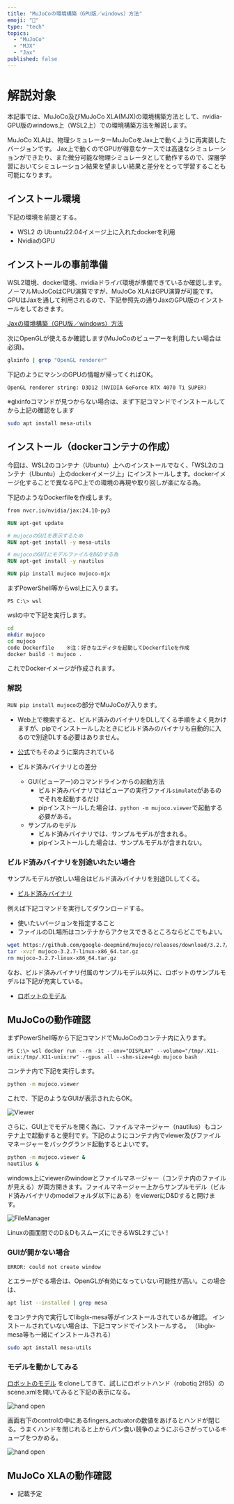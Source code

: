 ```yaml
---
title: "MuJoCoの環境構築（GPU版／windows）方法"
emoji: "📘"
type: "tech"
topics:
  - "MuJoCo"
  - "MJX"
  - "Jax"
published: false
---
```


# 解説対象

本記事では、MuJoCo及びMuJoCo XLA(MJX)の環境構築方法として、nvidia-GPU版のwindows上（WSL2上）での環境構築方法を解説します。

MuJoCo XLAは、物理シミュレーターMuJoCoをJax上で動くように再実装したバージョンです。
Jax上で動くのでGPUが得意なケースでは高速なシミュレーションができたり、また微分可能な物理シミュレータとして動作するので、深層学習においてシミュレーション結果を望ましい結果と差分をとって学習することも可能になります。

## インストール環境
下記の環境を前提とする。

- WSL2 の Ubuntu22.04イメージ上に入れたdockerを利用
- NvidiaのGPU

## インストールの事前準備

WSL2環境、docker環境、nvidiaドライバ環境が準備できているか確認します。
ノーマルMuJoCoはCPU演算ですが、MuJoCo XLAはGPU演算が可能です。
GPUはJaxを通して利用されるので、下記参照先の通りJaxのGPU版のインストールをしておきます。

[Jaxの環境構築（GPU版／windows）方法](install_jax_gpu.md)

次にOpenGLが使えるか確認します(MuJoCoのビューアーを利用したい場合は必須)。

```sh
glxinfo | grep "OpenGL renderer"
```

下記のようにマシンのGPUの情報が帰ってくればOK。
```
OpenGL renderer string: D3D12 (NVIDIA GeForce RTX 4070 Ti SUPER)
```

※glxinfoコマンドが見つからない場合は、まず下記コマンドでインストールしてから上記の確認をします
```sh
sudo apt install mesa-utils
```

## インストール（dockerコンテナの作成）

今回は、WSL2のコンテナ（Ubuntu）上へのインストールでなく、「WSL2のコンテナ（Ubuntu）上のdockerイメージ上」にインストールします。dockerイメージ化することで異なるPC上での環境の再現や取り回しが楽になる為。

下記のようなDockerfileを作成します。

```dockerfile
from nvcr.io/nvidia/jax:24.10-py3

RUN apt-get update

# mujocoのGUIを表示するため
RUN apt-get install -y mesa-utils 

# mujocoのGUIにモデルファイルをD&Dする為
RUN apt-get install -y nautilus

RUN pip install mujoco mujoco-mjx
```

まずPowerShell等からwsl上に入ります。
```pwsh
PS C:\> wsl 
```

wslの中で下記を実行します。
```bash
cd
mkdir mujoco
cd mujoco
code Dockerfile    ※注：好きなエディタを起動してDockerfileを作成
docker build -t mujoco .
```
これでDockerイメージが作成されます。

### 解説
`RUN pip install mujoco`の部分でMuJoCoが入ります。

- Web上で検索すると、ビルド済みのバイナリをDLしてくる手順をよく見かけますが、pipでインストールしたときにビルド済みのバイナリも自動的に入るので別途DLする必要はありません。
- [公式](https://mujoco.readthedocs.io/en/latest/python.html)でもそのように案内されている


- ビルド済みバイナリとの差分
  - GUI(ビューアー)のコマンドラインからの起動方法
    - ビルド済みバイナリではビューアの実行ファイル`simulate`があるのでそれを起動するだけ
    - pipインストールした場合は、`python -m mujoco.viewer`で起動する必要がある。
  - サンプルのモデル
    - ビルド済みバイナリでは、サンプルモデルが含まれる。
    - pipインストールした場合は、サンプルモデルが含まれない。

### ビルド済みバイナリを別途いれたい場合

サンプルモデルが欲しい場合はビルド済みバイナリを別途DLしてくる。

- [ビルド済みバイナリ](https://github.com/google-deepmind/mujoco/releases)

例えば下記コマンドを実行してダウンロードする。
- 使いたいバージョンを指定すること
- ファイルのDL場所はコンテナからアクセスできるところならどこでもよい。

```bash
wget https://github.com/google-deepmind/mujoco/releases/download/3.2.7/mujoco-3.2.7-linux-x86_64.tar.gz
tar -xvzf mujoco-3.2.7-linux-x86_64.tar.gz
rm mujoco-3.2.7-linux-x86_64.tar.gz
```

なお、ビルド済みバイナリ付属のサンプルモデル以外に、ロボットのサンプルモデルは下記が充実している。
- [ロボットのモデル](https://github.com/google-deepmind/mujoco_menagerie)

## MuJoCoの動作確認

まずPowerShell等から下記コマンドでMuJoCoのコンテナ内に入ります。
```pwsh
PS C:\> wsl docker run --rm -it --env="DISPLAY" --volume="/tmp/.X11-unix:/tmp/.X11-unix:rw" --gpus all --shm-size=4gb mujoco bash
```

コンテナ内で下記を実行します。
```bash
python -m mujoco.viewer
```

これで、下記のようなGUIが表示されたらOK。

![Viewer](https://github.com/uedake/zenn/blob/main/articles/mujoco_img/viewer.jpg?raw=true)

さらに、GUI上でモデルを開く為に、ファイルマネージャー（nautilus）もコンテナ上で起動すると便利です。下記のようにコンテナ内でviewer及びファイルマネージャーをバックグランド起動するとよいです。
```bash
python -m mujoco.viewer &
nautilus &
```

windows上にviewerのwindowとファイルマネージャー（コンテナ内のファイルが見える）が両方開きます。ファイルマネージャー上からサンプルモデル（ビルド済みバイナリのmodelフォルダ以下にある）をviewerにD&Dすると開けます。

![FileManager](https://github.com/uedake/zenn/blob/main/articles/mujoco_img/viewer_with_filemanager.jpg?raw=true)

Linuxの画面間でのD＆DもスムーズにできるWSL2すごい！

### GUIが開かない場合
```
ERROR: could not create window
```
とエラーがでる場合は、OpenGLが有効になっていない可能性が高い。この場合は、

```sh
apt list --installed | grep mesa
```
をコンテナ内で実行してlibglx-mesa等がインストールされているか確認。
インストールされていない場合は、下記コマンドでインストールする。
（libglx-mesa等も一緒にインストールされる）
```sh
sudo apt install mesa-utils
```

### モデルを動かしてみる

[ロボットのモデル](https://github.com/google-deepmind/mujoco_menagerie)
をcloneしてきて、試しにロボットハンド（robotiq 2f85）のscene.xmlを開いてみると下記の表示になる。

![hand open](https://github.com/uedake/zenn/blob/main/articles/mujoco_img/hand_open.jpg?raw=true)

画面右下のcontrolの中にあるfingers_actuatorの数値をあげるとハンドが閉じる。うまくハンドを閉じれると上からパン食い競争のようにぶらさがっているキューブをつかめる。

![hand open](https://github.com/uedake/zenn/blob/main/articles/mujoco_img/hand_open.jpg?raw=true)


## MuJoCo XLAの動作確認

- 記載予定